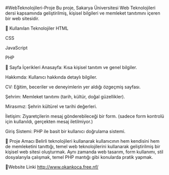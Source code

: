 #WebTeknolojileri-Proje
Bu proje, Sakarya Üniversitesi Web Teknolojileri dersi kapsamında geliştirilmiş, kişisel bilgileri ve memleket tanıtımını içeren bir web sitesidir.

🔧 Kullanılan Teknolojiler
HTML

CSS

JavaScript

PHP

📄 Sayfa İçerikleri
Anasayfa: Kısa kişisel tanıtım ve genel bilgiler.

Hakkımda: Kullanıcı hakkında detaylı bilgiler.

CV: Eğitim, beceriler ve deneyimlerin yer aldığı özgeçmiş sayfası.

Şehrim: Memleket tanıtımı (tarih, kültür, doğal güzellikler).

Mirasımız: Şehrin kültürel ve tarihi değerleri.

İletişim: Ziyaretçilerin mesaj gönderebileceği bir form. (sadece form kontrolü için kullanıldı, gerçekten mesaj iletilmiyor.)

Giriş Sistemi: PHP ile basit bir kullanıcı doğrulama sistemi.

🎯 Proje Amacı
Belirli teknolojileri kullanarak kullanıcının hem kendisini hem de memleketini tanıttığı, temel web teknolojilerini kullanarak geliştirilmiş bir kişisel web sitesi oluşturmak. Aynı zamanda web tasarım, form kullanımı, stil dosyalarıyla çalışmak, temel PHP mantığı gibi konularda pratik yapmak.

🔗Website Linki
http://www.okankoca.free.nf/
